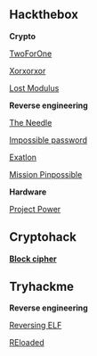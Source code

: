 
## Hackthebox
**Crypto**

[TwoForOne](twoforone)

[Xorxorxor](xorxorxor)

[Lost Modulus](lost_modulus)

**Reverse engineering**

[The Needle](the_needle)

[Impossible password](impossible_password)

[Exatlon](exatlon)

[Mission Pinpossible](mission_pinpossible)

**Hardware**

[Project Power](project_power)

## Cryptohack
[**Block cipher**](cryptohack_blockciphers)

## Tryhackme
**Reverse engineering**

[Reversing ELF](reversing_elf)

[REloaded](reloaded)

